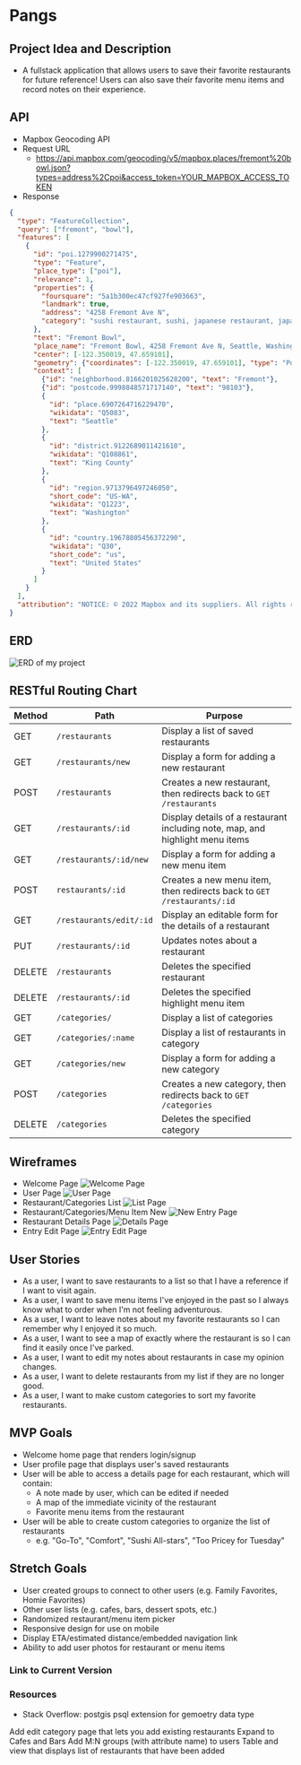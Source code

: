 # Pangs

## Project Idea and Description
 - A fullstack application that allows users to save their favorite restaurants for future reference! Users can also save their favorite menu items and record notes on their experience.

## API 
- Mapbox Geocoding API
- Request URL
	- https://api.mapbox.com/geocoding/v5/mapbox.places/fremont%20bowl.json?types=address%2Cpoi&access_token=YOUR_MAPBOX_ACCESS_TOKEN
- Response
```json
{
  "type": "FeatureCollection",
  "query": ["fremont", "bowl"],
  "features": [
    {
      "id": "poi.1279900271475",
      "type": "Feature",
      "place_type": ["poi"],
      "relevance": 1,
      "properties": {
        "foursquare": "5a1b300ec47cf927fe903663",
        "landmark": true,
        "address": "4258 Fremont Ave N",
        "category": "sushi restaurant, sushi, japanese restaurant, japanese food, restaurant"
      },
      "text": "Fremont Bowl",
      "place_name": "Fremont Bowl, 4258 Fremont Ave N, Seattle, Washington 98103, United States",
      "center": [-122.350019, 47.659101],
      "geometry": {"coordinates": [-122.350019, 47.659101], "type": "Point"},
      "context": [
        {"id": "neighborhood.8166201025628200", "text": "Fremont"},
        {"id": "postcode.9998848571717140", "text": "98103"},
        {
          "id": "place.6907264716229470",
          "wikidata": "Q5083",
          "text": "Seattle"
        },
        {
          "id": "district.9122689011421610",
          "wikidata": "Q108861",
          "text": "King County"
        },
        {
          "id": "region.9713796497246050",
          "short_code": "US-WA",
          "wikidata": "Q1223",
          "text": "Washington"
        },
        {
          "id": "country.19678805456372290",
          "wikidata": "Q30",
          "short_code": "us",
          "text": "United States"
        }
      ]
    }
  ],
  "attribution": "NOTICE: © 2022 Mapbox and its suppliers. All rights reserved. Use of this data is subject to the Mapbox Terms of Service (https://www.mapbox.com/about/maps/). This response and the information it contains may not be retained. POI(s) provided by Foursquare."
}
```

## ERD

![ERD of my project](./ERD.drawio.png)

## RESTful Routing Chart

| Method | Path | Purpose |
| ------ | -------------- | -------------------------------- |
| GET | `/restaurants` | Display a list of saved restaurants |
| GET | `/restaurants/new` | Display a form for adding a new restaurant |
| POST | `/restaurants` | Creates a new restaurant, then redirects back to `GET /restaurants` |
| GET | `/restaurants/:id` | Display details of a restaurant including note, map, and highlight menu items |
| GET | `/restaurants/:id/new` | Display a form for adding a new menu item |
| POST | `restaurants/:id` | Creates a new menu item, then redirects back to `GET /restaurants/:id` |
| GET | `/restaurants/edit/:id` | Display an editable form for the details of a restaurant |
| PUT | `/restaurants/:id` | Updates notes about a restaurant |
| DELETE | `/restaurants` | Deletes the specified restaurant |
| DELETE | `/restaurants/:id` | Deletes the specified highlight menu item |
| GET | `/categories/` | Display a list of categories |
| GET | `/categories/:name` | Display a list of restaurants in category |
| GET | `/categories/new` | Display a form for adding a new category |
| POST | `/categories` | Creates a new category, then redirects back to `GET /categories` |
| DELETE | `/categories` | Deletes the specified category |

## Wireframes
- Welcome Page
![Welcome Page](public/img/Welcome.png)
- User Page
![User Page](public/img/Profile.png)
- Restaurant/Categories List 
![List Page](public/img/List.png)
- Restaurant/Categories/Menu Item New
![New Entry Page](public/img/New.png)
- Restaurant Details Page
![Details Page](public/img/Details.png)
- Entry Edit Page
![Entry Edit Page](public/img/Edit.png)

## User Stories
- As a user, I want to save restaurants to a list so that I have a reference if I want to visit again.
- As a user, I want to save menu items I've enjoyed in the past so I always know what to order when I'm not feeling adventurous.
- As a user, I want to leave notes about my favorite restaurants so I can remember why I enjoyed it so much.
- As a user, I want to see a map of exactly where the restaurant is so I can find it easily once I've parked. 
- As a user, I want to edit my notes about restaurants in case my opinion changes.
- As a user, I want to delete restaurants from my list if they are no longer good.
- As a user, I want to make custom categories to sort my favorite restaurants.

## MVP Goals
- Welcome home page that renders login/signup
- User profile page that displays user's saved restaurants
- User will be able to access a details page for each restaurant, which will contain:
	- A note made by user, which can be edited if needed
	- A map of the immediate vicinity of the restaurant
	- Favorite menu items from the restaurant
- User will be able to create custom categories to organize the list of restaurants
	- e.g. "Go-To", "Comfort", "Sushi All-stars", "Too Pricey for Tuesday"

## Stretch Goals
- User created groups to connect to other users (e.g. Family Favorites, Homie Favorites)
- Other user lists (e.g. cafes, bars, dessert spots, etc.)
- Randomized restaurant/menu item picker
- Responsive design for use on mobile
- Display ETA/estimated distance/embedded navigation link
- Ability to add user photos for restaurant or menu items


### Link to Current Version

### Resources
- Stack Overflow: postgis psql extension for gemoetry data type

Add edit category page that lets you add existing restaurants
Expand to Cafes and Bars
Add M:N groups (with attribute name) to users Table and view that displays list of restaurants that have been added  
